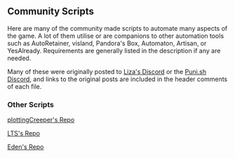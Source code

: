 ## Community Scripts

Here are many of the community made scripts to automate many aspects of the game. A lot of them utilise or are companions to other automation tools such as AutoRetainer, visland, Pandora's Box, Automaton, Artisan, or YesAlready. Requirements are generally listed in the description if any are needed.

Many of these were originally posted to [Liza's Discord](https://discord.com/invite/eqw3TpQKyb) or the [Puni.sh Discord](https://discord.gg/Zzrcc8kmvy), and links to the original posts are included in the header comments of each file.

### Other Scripts

[plottingCreeper's Repo](https://github.com/plottingCreeper/FFXIV-scripts-and-macros/)

[LTS's Repo](https://github.com/LTS-FFXIV/SNDScripts/)

[Eden's Repo](https://github.com/elijabesu/ffxiv-scripts/)
